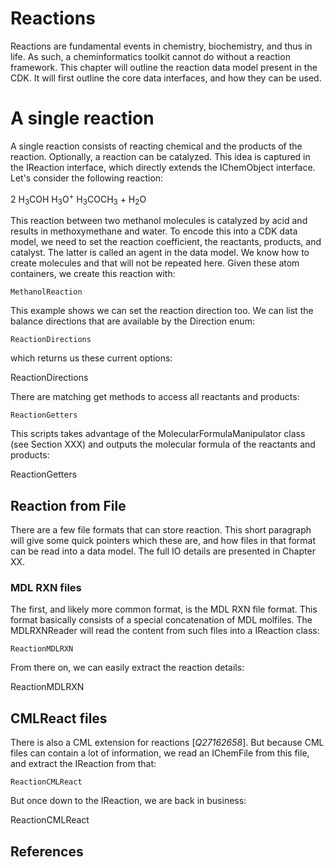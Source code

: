 # Reactions

Reactions are fundamental events in chemistry, biochemistry, and thus in life. As such, a cheminformatics
toolkit cannot do without a <topic>reaction</topic> framework. This chapter will outline the reaction data model present
in the CDK. It will first outline the core data interfaces, and how they can be used.

# A single reaction

A single reaction consists of reacting chemical and the products of the reaction. Optionally, a reaction
can be catalyzed. This idea is captured in the <class>IReaction</class> interface, which directly extends the
<class>IChemObject</class> interface. Let's consider the following reaction:

2 H<sub>3</sub>COH H<sub>3</sub>O<sup>+</sup> H<sub>3</sub>COCH<sub>3</sub> + H<sub>2</sub>O

This reaction between two methanol molecules is catalyzed by acid and results in methoxymethane and
water. To encode this into a CDK data model, we need to set the reaction coefficient, the reactants,
products, and catalyst. The latter is called an agent in the data model. We know how to create molecules
and that will not be repeated here. Given these atom containers, we create this reaction with:

<code>MethanolReaction</code>

This example shows we can set the reaction direction too. We can list the balance directions that
are available by the <class>Direction</class> enum:

<code>ReactionDirections</code>

which returns us these current options:

<out>ReactionDirections</out>

There are matching get methods to access all <topic>reactants</topic> and <topic>products</topic>:

<code>ReactionGetters</code>

This scripts takes advantage of the <class>MolecularFormulaManipulator</class> class (see Section XXX)
and outputs the molecular formula of the reactants and products:

<out>ReactionGetters</out>

## Reaction from File

There are a few file formats that can store reaction. This short paragraph will give some quick pointers
which these are, and how files in that format can be read into a data model. The full IO details are
presented in Chapter XX.

### MDL RXN files

The first, and likely more common format, is the <topic>MDL RXN</topic> file format. This format basically consists of
a special concatenation of MDL molfiles. The <class>MDLRXNReader</class> will read the content from such files into
a <class>IReaction</class> class:

<code>ReactionMDLRXN</code>

From there on, we can easily extract the reaction details:

<out>ReactionMDLRXN</out>

## CMLReact files

There is also a CML extension for reactions [<cite>Q27162658</cite>]. But because CML files can contain a lot
of information, we read an <class>IChemFile</class> from this file, and extract the <class>IReaction</class> from that:

<code>ReactionCMLReact</code>

But once down to the <class>IReaction</class>, we are back in business:

<out>ReactionCMLReact</out>

## References

<references/>

